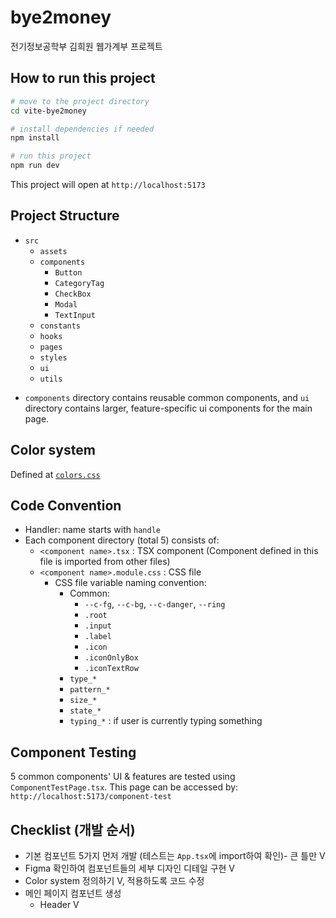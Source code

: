 # bye2money

전기정보공학부 김희원 웹가계부 프로젝트

## How to run this project

```bash
# move to the project directory
cd vite-bye2money

# install dependencies if needed
npm install

# run this project
npm run dev
```

This project will open at `http://localhost:5173`

## Project Structure

- `src`
  - `assets`
  - `components`
    - `Button`
    - `CategoryTag`
    - `CheckBox`
    - `Modal`
    - `TextInput`
  - `constants`
  - `hooks`
  - `pages`
  - `styles`
  - `ui`
  - `utils`

* `components` directory contains reusable common components, and `ui` directory contains larger, feature-specific ui components for the main page.

## Color system

Defined at [`colors.css`](/vite-bye2money/src/styles/colors.css)

## Code Convention

- Handler: name starts with `handle`
- Each component directory (total 5) consists of:
  - `<component name>.tsx` : TSX component (Component defined in this file is imported from other files)
  - `<component name>.module.css` : CSS file
    - CSS file variable naming convention:
      - Common:
        - `--c-fg`, `--c-bg`, `--c-danger`, `--ring`
        - `.root`
        - `.input`
        - `.label`
        - `.icon`
        - `.iconOnlyBox`
        - `.iconTextRow`
      - `type_*`
      - `pattern_*`
      - `size_*`
      - `state_*`
      - `typing_*` : if user is currently typing something

## Component Testing

5 common components' UI & features are tested using `ComponentTestPage.tsx`. This page can be accessed by: `http://localhost:5173/component-test`

## Checklist (개발 순서)

- 기본 컴포넌트 5가지 먼저 개발 (테스트는 `App.tsx`에 import하여 확인)- 큰 틀만 V
- Figma 확인하여 컴포넌트들의 세부 디자인 디테일 구현 V
- Color system 정의하기 V, 적용하도록 코드 수정
- 메인 페이지 컴포넌트 생성
  - Header V
